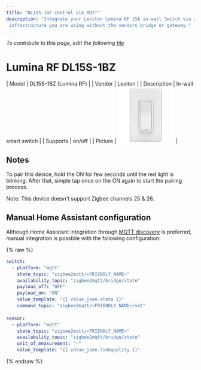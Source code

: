 ```yaml
---
title: "DL15S-1BZ control via MQTT"
description: "Integrate your Leviton Lumina RF 15A in-wall Switch via Zigbee2mqtt with whatever smart home
 infrastructure you are using without the vendors bridge or gateway."
---
```


*To contribute to this page, edit the following
[file](https://github.com/Koenkk/zigbee2mqtt.io/blob/master/docs/devices/DL15S-1BZ.md)*

# Lumina RF DL15S-1BZ

| Model | DL15S-1BZ (Lumina RF) |
| Vendor  | Leviton |
| Description | In-wall smart switch |
| Supports | on/off |
| Picture | ![DL15S-1BZ](../images/devices/DL15S-1BZ.jpg) |

## Notes

To pair this device, hold the ON for few seconds until the red light is blinking. After that, simple tap once on the ON again to start the pairing process.

Note: This device doesn't support Zigbee channels 25 & 26.

## Manual Home Assistant configuration
Although Home Assistant integration through [MQTT discovery](../integration/home_assistant) is preferred,
manual integration is possbile with the following configuration:


{% raw %}
```yaml
switch:
  - platform: "mqtt"
    state_topic: "zigbee2mqtt/<FRIENDLY_NAME>"
    availability_topic: "zigbee2mqtt/bridge/state"
    payload_off: "OFF"
    payload_on: "ON"
    value_template: "{{ value_json.state }}"
    command_topic: "zigbee2mqtt/<FRIENDLY_NAME>/set"

sensor:
  - platform: "mqtt"
    state_topic: "zigbee2mqtt/<FRIENDLY_NAME>"
    availability_topic: "zigbee2mqtt/bridge/state"
    unit_of_measurement: "-"
    value_template: "{{ value_json.linkquality }}"
```
{% endraw %}


